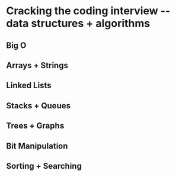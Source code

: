 # Cracking the coding interview -- data structures + algorithms

## Big O

## Arrays + Strings

## Linked Lists

## Stacks + Queues

## Trees + Graphs

## Bit Manipulation

## Sorting + Searching
